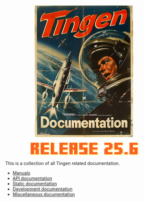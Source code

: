 <!-- u250430 -->

<div align="center">

  ![logo](.github/image/logo/TingenDocumentation_logo_320x420.png)

  ![Release 25.6](https://github.com/spectrum-health-systems/tingen/blob/main/.github/image/releases/release-25.6.png)

</div>

This is a collection of all Tingen related documentation.

* [Manuals](./manuals/)
* [API documentation](./docs/api/)
* [Static documentation](./static/)
* [Development documentation](./development/)
* [Miscellaneous documentation](./miscellaneous)